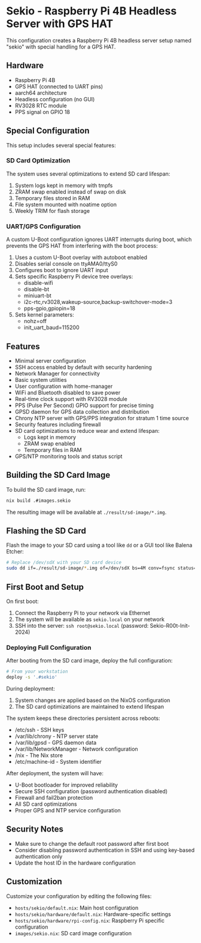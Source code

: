 # Sekio - Raspberry Pi 4B Headless Server with GPS HAT

This configuration creates a Raspberry Pi 4B headless server setup named "sekio" with special handling for a GPS HAT.

## Hardware

- Raspberry Pi 4B
- GPS HAT (connected to UART pins)
- aarch64 architecture
- Headless configuration (no GUI)
- RV3028 RTC module
- PPS signal on GPIO 18

## Special Configuration

This setup includes several special features:

### SD Card Optimization

The system uses several optimizations to extend SD card lifespan:

1. System logs kept in memory with tmpfs
2. ZRAM swap enabled instead of swap on disk
3. Temporary files stored in RAM
4. File system mounted with noatime option
5. Weekly TRIM for flash storage

### UART/GPS Configuration

A custom U-Boot configuration ignores UART interrupts during boot, which prevents the GPS HAT from interfering with the boot process:

1. Uses a custom U-Boot overlay with autoboot enabled
2. Disables serial console on ttyAMA0/ttyS0
3. Configures boot to ignore UART input
4. Sets specific Raspberry Pi device tree overlays:
   - disable-wifi
   - disable-bt
   - miniuart-bt
   - i2c-rtc,rv3028,wakeup-source,backup-switchover-mode=3
   - pps-gpio,gpiopin=18
5. Sets kernel parameters:
   - nohz=off
   - init_uart_baud=115200

## Features

- Minimal server configuration
- SSH access enabled by default with security hardening
- Network Manager for connectivity
- Basic system utilities
- User configuration with home-manager
- WiFi and Bluetooth disabled to save power
- Real-time clock support with RV3028 module
- PPS (Pulse Per Second) GPIO support for precise timing
- GPSD daemon for GPS data collection and distribution
- Chrony NTP server with GPS/PPS integration for stratum 1 time source
- Security features including firewall
- SD card optimizations to reduce wear and extend lifespan:
  - Logs kept in memory
  - ZRAM swap enabled
  - Temporary files in RAM
- GPS/NTP monitoring tools and status script

## Building the SD Card Image

To build the SD card image, run:

```bash
nix build .#images.sekio
```

The resulting image will be available at `./result/sd-image/*.img`.

## Flashing the SD Card

Flash the image to your SD card using a tool like `dd` or a GUI tool like Balena Etcher:

```bash
# Replace /dev/sdX with your SD card device
sudo dd if=./result/sd-image/*.img of=/dev/sdX bs=4M conv=fsync status=progress
```

## First Boot and Setup

On first boot:
1. Connect the Raspberry Pi to your network via Ethernet
2. The system will be available as `sekio.local` on your network
3. SSH into the server: `ssh root@sekio.local` (password: Sekio-R00t-Init-2024)

### Deploying Full Configuration

After booting from the SD card image, deploy the full configuration:

```bash
# From your workstation
deploy -s '.#sekio'
```

During deployment:
1. System changes are applied based on the NixOS configuration
2. The SD card optimizations are maintained to extend lifespan

The system keeps these directories persistent across reboots:
- /etc/ssh - SSH keys
- /var/lib/chrony - NTP server state
- /var/lib/gpsd - GPS daemon data
- /var/lib/NetworkManager - Network configuration
- /nix - The Nix store
- /etc/machine-id - System identifier

After deployment, the system will have:
- U-Boot bootloader for improved reliability
- Secure SSH configuration (password authentication disabled)
- Firewall and fail2ban protection
- All SD card optimizations 
- Proper GPS and NTP service configuration

## Security Notes

- Make sure to change the default root password after first boot
- Consider disabling password authentication in SSH and using key-based authentication only
- Update the host ID in the hardware configuration

## Customization

Customize your configuration by editing the following files:
- `hosts/sekio/default.nix`: Main host configuration
- `hosts/sekio/hardware/default.nix`: Hardware-specific settings
- `hosts/sekio/hardware/rpi-config.nix`: Raspberry Pi specific configuration
- `images/sekio.nix`: SD card image configuration